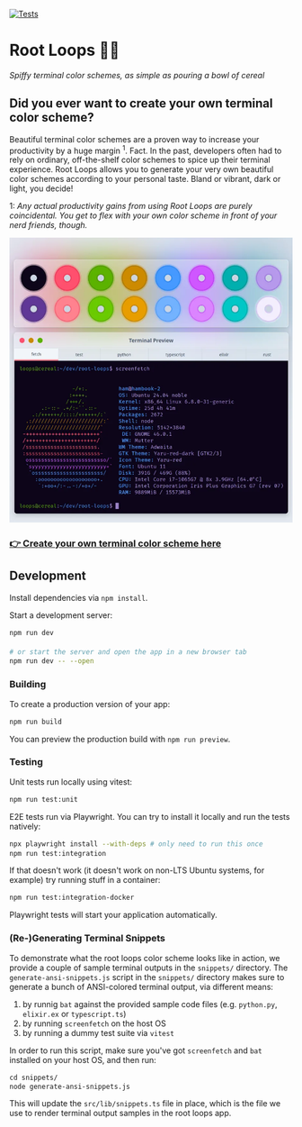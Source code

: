 [![Tests](https://github.com/hamvocke/root-loops/actions/workflows/test.yaml/badge.svg)](https://github.com/hamvocke/root-loops/actions/workflows/test.yaml)

# Root Loops 🔴🔵

_Spiffy terminal color schemes, as simple as pouring a bowl of cereal_

## Did you ever want to create your own terminal color scheme?

Beautiful terminal color schemes are a proven way to increase your productivity by a huge margin <sup>1</sup>. Fact. In the past, developers often had to rely on ordinary, off-the-shelf color schemes to spice up their terminal experience. Root Loops allows you to generate your very own beautiful color schemes according to your personal taste. Bland or vibrant, dark or light, you decide!

1: _Any actual productivity gains from using Root Loops are purely coincidental. You get to flex with your own color scheme in front of your nerd friends, though._

[![Root Loops preview](assets/root-loops-screenshot.webp)](https://rootloops.sh)

<p align="center"><h3><a href="https://rootloops.sh">👉 Create your own terminal color scheme here</a></h3></p>

## Development

Install dependencies via `npm install`.

Start a development server:

```bash
npm run dev

# or start the server and open the app in a new browser tab
npm run dev -- --open
```

### Building

To create a production version of your app:

```bash
npm run build
```

You can preview the production build with `npm run preview`.

### Testing

Unit tests run locally using vitest:

```bash
npm run test:unit
```

E2E tests run via Playwright. You can try to install it locally and run the tests natively:

```bash
npx playwright install --with-deps # only need to run this once
npm run test:integration

```

If that doesn't work (it doesn't work on non-LTS Ubuntu systems, for example) try running stuff in a container:

```bash
npm run test:integration-docker
```

Playwright tests will start your application automatically.

### (Re-)Generating Terminal Snippets

To demonstrate what the root loops color scheme looks like in action, we provide a couple of sample terminal outputs in the `snippets/` directory. The `generate-ansi-snippets.js` script in the `snippets/` directory makes sure to generate a bunch of ANSI-colored terminal output, via different means:

1. by runnig `bat` against the provided sample code files (e.g. `python.py`, `elixir.ex` or `typescript.ts`)
2. by running `screenfetch` on the host OS
3. by running a dummy test suite via `vitest`

In order to run this script, make sure you've got `screenfetch` and `bat` installed on your host OS, and then run:

    cd snippets/
    node generate-ansi-snippets.js

This will update the `src/lib/snippets.ts` file in place, which is the file we use to render terminal output samples in the root loops app.
